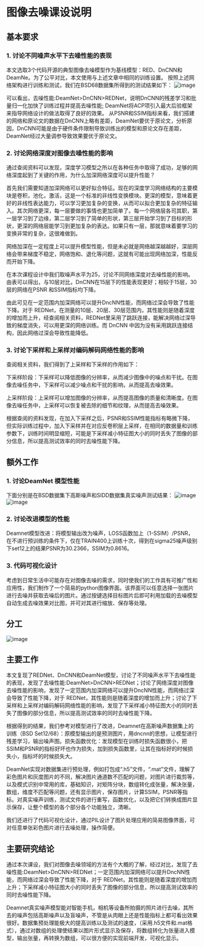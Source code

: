 # 图像去噪课设说明
## 基本要求
### 1. 讨论不同噪声水平下去噪性能的表现
  本文选取3个代码开源的典型图像去噪模型作为基线模型：RED、DnCNN和DeamNe。为了公平对比，本文使用与上述文章中相同的训练设置。
  按照上述网络架构进行训练和测试，我们在BSD68数据集所得到的测试结果如下：
![image](https://github.com/jiahua2023421/dncnn/assets/70991729/5f08b9fb-c953-4e1d-b1c5-d514069bf036)
  
  可以看出，去噪性能:DeamNet>DnCNN>REDNet，说明DnCNN的残差学习和批量归一化加快了训练过程并提高去噪性能; DeamNet将ACP项引入最大后验框架来指导网络设计的做法取得了良好的效果。
  从PSNR和SSIM指标来看，我们搭建的网络和原论文的数据在DnCNN上略有差距，DeamNet要优于原论文，分析原因，DnCNN可能是由于硬件条件限制导致训练出的模型和原论文存在差距，DeamNet经过大量调参导致效果要优于原论文。

### 2. 讨论网络深度对图像去噪性能的影响
  通过查阅资料可以发现，深度学习模型之所以在各种任务中取得了成功，足够的网络深度起到了关键的作用，为什么加深网络深度可以提升性能？
	
  首先我们需要知道加深网络可以更好拟合特征。现在的深度学习网络结构的主要模块是卷积，池化，激活，这是一个标准的非线性变换模块。更深的模型，意味着更好的非线性表达能力，可以学习更加复杂的变换，从而可以拟合更加复杂的特征输入。其次网络更深，每一层要做的事情也更加简单了。每一个网络层各司其职，第一层学习到了边缘，第二层学习到了简单的形状，第三层开始学习到了目标的形状，更深的网络层能学习到更加复杂的表达。如果只有一层，那就意味着要学习的变换非常的复杂，这很难做到。
	
  网络加深在一定程度上可以提升模型性能，但是未必就是网络越深越越好，深层网络会带来梯度不稳定，网络饱和、退化等问题，这就有可能出现网络加深，性能反而开始下降。
	
  在本次课程设计中我们取噪声水平为25，讨论不同网络深度对去噪性能的影响。由表可以得出，与10层对比，DnCNN在15层下的性能表现更好；相较于15层，30层的网络在PSNR 和SSIM指标均下降。
	
  由此可见在一定范围内加深网络可以提升DncNN性能，而网络过深会导致了性能下降。对于 REDNet，在测量的10层、20层、30层范围内，其性能则是随着深度的增加而上升，经查阅相关资料，REDNet里采用了跳跃连接，能解决网络过深导致的梯度消失，可以用更深的网络训练。而 DnCNN 中因为没有采用跳跃连接结构，因此网络过深会导致性能降低。
  
### 3. 讨论下采样和上采样对编码解码网络性能的影响
  查阅相关资料，我们得到了上采样和下采样的作用如下：
	
  下采样阶段：下采样可以降低图像的分辨率，从而减少图像中的噪点和干扰。在图像去噪任务中，下采样可以减少噪点和干扰的影响，从而提高去噪效果。
	
  上采样阶段：上采样可以增加图像的分辨率，从而提高图像的质量和清晰度。在图像去噪任务中，上采样可以恢复被去除的细节和纹理，从而提高去噪效果。
	
  根据查阅的资料发现，在加入下采样之后，PSNR和SSIM性能指标有略微下降，但实际训练过程中，加入下采样并在对应反卷积层上采样，在相同的数据量和训练参数下，训练时间明显缩短，可能是下采样减小特征图大小的同时丢失了图像的部分信息，所以提高测试效率的同时去噪性能下降。

## 额外工作
### 1. 讨论DeamNet 模型性能
下面分别是在BSD数据集下高斯噪声和SIDD数据集真实噪声测试结果：
![image](https://github.com/jiahua2023421/dncnn/assets/70991729/406e25fb-1910-4aef-9a89-fffdba4e8b3b)
![image](https://github.com/jiahua2023421/dncnn/assets/70991729/5a4c527d-0cd1-4118-9459-a6be02e95d10)

### 2. 讨论改进模型的性能
Deamnet模型改进：将模型输出改为噪声，LOSS函数加上（1-SSIM）/PSNR，在不进行预训练的条件下，仅在TRAIN400上训练十次，得到在sigma25噪声级别下set12上的结果PSNR为30.2366，SSIM为0.8616。

### 3. 代码可视化设计
考虑到日常生活中可能存在对图像去噪的需求，同时使我们的工作具有可推广性和应用性，我们制作了一个简易的python图像界面。该界面可以任意选择一张图片进行去噪并获取去噪后的图片。通过按键选择目标图片后即可利用加载的去噪模型自动生成去噪效果对比图，并可对其进行缩放、保存等处理。


## 分工
![image](https://github.com/jiahua2023421/dncnn/assets/70991729/f3a940a7-7cef-48ba-b7d1-740a9c050333)

## 主要工作
  本文复现了REDNet、DnCNN和DeamNet模型，讨论了不同噪声水平下去噪性能的表现，发现了去噪性能:DeamNet>DnCNN>REDNet；讨论了网络深度对图像去噪性能的影响，发现了一定范围内加深网络可以提升DncNN性能，而网络过深会导致了性能下降，对于 REDNet，其性能则是随着深度的增加而上升；讨论了下采样和上采样对编码解码网络性能的影响，发现了下采样减小特征图大小的同时丢失了图像的部分信息，所以提高测试效率的同时去噪性能下降。
	
  根据得到的结果，我们参考对模型进行了改进，Deamnet在高斯噪声数据集上的训练（BSD Set12/68）：原模型输出的是预测图片，用dncnn的思想，让模型进行残差学习，输出噪声图。损失函数优化：发现模型在训练时损失函数很小，把SSIM和PSNR的指标好坏也作为损失，加到损失函数里，让其在指标好的时候损失小，指标坏的时候损失大。
	
  DeamNet实现对数据集进行预处理，例如打包成“.h5”文件，“.mat”文件，理解了彩色图片和灰度图片的不同，解决图片通道数不匹配的问题，对图片进行裁剪等，以及模式识别中常用的库，基础知识，对矩阵分块，数组转化成张量，解决张量，数组，维度不匹配等问题，还有显示图片，保存图片，计算SSIM，PSNR等指标。对真实噪声训练，测试文件的进行重写，函数优化，以及把它们转换成图片显示保存，让整个模型的各个部分各个功能独立，清晰。
	
  我们还进行了代码可视化设计，通过PIL设计了图片处理应用的简易图像界面，可对任意单张彩色图片进行去噪处理，操作简便。
## 主要研究结论
  通过本次课设，我们对图像去噪领域的方法有个大概的了解，经过对比，发现了去噪性能:DeamNet>DnCNN>REDNet；一定范围内加深网络可以提升DncNN性能，而网络过深会导致了性能下降，对于 REDNet，其性能则是随着深度的增加而上升；下采样减小特征图大小的同时丢失了图像的部分信息，所以提高测试效率的同时去噪性能下降。
	
  Deamnet真实噪声模型能对智能手机，相机等设备所拍摄的照片进行去噪，其所去的噪声包括高斯噪声以及盲噪声，不管是从肉眼上还是性能指标上都可看出效果很好。数据集预处理能极大的提高训练以及测试的速度，（采用.h5文件和.mat格式），通过对数组的处理使结果以图片形式显示及保存，将数组转化为张量进入模型，输出张量，再转换为数组，可以很方便的实现前端开发，可视化显示。
